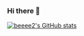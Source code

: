 ### Hi there 👋

<!--
**beeee2/beeee2** is a ✨ _special_ ✨ repository because its `README.md` (this file) appears on your GitHub profile.

Here are some ideas to get you started:

- 🔭 I’m currently working on ...
- 🌱 I’m currently learning ...
- 👯 I’m looking to collaborate on ...
- 🤔 I’m looking for help with ...
- 💬 Ask me about ...
- 📫 How to reach me: ...
- 😄 Pronouns: ...
- ⚡ Fun fact: ...
-->
[![beeee2's GitHub stats](https://github-readme-stats.vercel.app/api?username=beeee2&show_icons=true)](https://github.com/anuraghazra/github-readme-stats)
